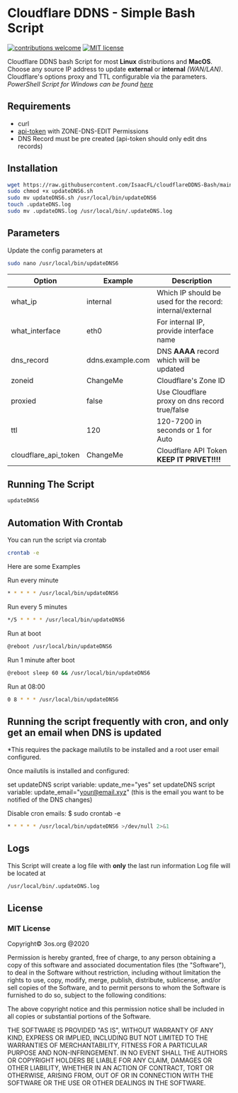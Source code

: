 # Cloudflare DDNS - Simple Bash Script

[![contributions welcome](https://img.shields.io/badge/contributions-welcome-brightgreen.svg?style=flat)](https://github.com/fire1ce/3os.org/tree/master/src)
[![MIT license](https://img.shields.io/badge/License-MIT-blue.svg)](https://mit-license.org/)

Cloudflare DDNS bash Script for most __Linux__ distributions and __MacOS__.  
Choose any source IP address to update  __external__ or __internal__  _(WAN/LAN)_.  
Cloudflare's options proxy and TTL configurable via the parameters.  
_PowerShell Script for Windows can be found [here](https://github.com/IsaacFL/cloudflareDDNS-PowerShell)_


## Requirements

*   curl
*   [api-token](https://dash.cloudflare.com/profile/api-tokens) with ZONE-DNS-EDIT Permissions
*   DNS Record must be pre created (api-token should only edit dns records)

## Installation

```bash
wget https://raw.githubusercontent.com/IsaacFL/cloudflareDDNS-Bash/main/updateDNS6.sh
sudo chmod +x updateDNS6.sh
sudo mv updateDNS6.sh /usr/local/bin/updateDNS6
touch .updateDNS.log
sudo mv .updateDNS.log /usr/local/bin/.updateDNS.log

```

## Parameters

Update the config parameters at

```bash
sudo nano /usr/local/bin/updateDNS6
```

| __Option__           | __Example__      | __Description__                                           |
| -------------------- | ---------------- | --------------------------------------------------------- |
| what_ip              | internal         | Which IP should be used for the record: internal/external |
| what_interface       | eth0             | For internal IP, provide interface name                   |
| dns_record           | ddns.example.com | DNS __AAAA__ record which will be updated                    |
| zoneid               | ChangeMe         | Cloudflare's Zone ID                                      |
| proxied              | false            | Use Cloudflare proxy on dns record true/false             |
| ttl                  | 120              | 120-7200 in seconds or 1 for Auto                         |
| cloudflare_api_token | ChangeMe         | Cloudflare API Token __KEEP IT PRIVET!!!!__               |

## Running The Script

```bash
updateDNS6
```

## Automation With Crontab

You can run the script via crontab

```bash
crontab -e
```

Here are some Examples

Run every minute

```bash
* * * * * /usr/local/bin/updateDNS6
```
Run every 5 minutes

```bash
*/5 * * * * /usr/local/bin/updateDNS6
```

Run at boot

```bash
@reboot /usr/local/bin/updateDNS6
```

Run 1 minute after boot

```bash
@reboot sleep 60 && /usr/local/bin/updateDNS6
```

Run at 08:00

```bash
0 8 * * * /usr/local/bin/updateDNS6
```


## Running the script frequently with cron, and only get an email when DNS is updated
*This requires the package mailutils to be installed and a root user email configured.

Once mailutils is installed and configured:

set updateDNS script variable: update_me="yes"
set updateDNS script variable: update_email="your@email.xyz" (this is the email you want to be notified of the DNS changes)

Disable cron emails:
$ sudo crontab -e

```bash
* * * * * /usr/local/bin/updateDNS6 >/dev/null 2>&1
```


## Logs

This Script will create a log file with __only__ the last run information
Log file will be located at

```bash
/usr/local/bin/.updateDNS.log
```

## License

### MIT License

Copyright© 3os.org @2020

Permission is hereby granted, free of charge, to any person obtaining a copy
of this software and associated documentation files (the "Software"), to
deal in the Software without restriction, including without limitation the
rights to use, copy, modify, merge, publish, distribute, sublicense, and/or
sell copies of the Software, and to permit persons to whom the Software is
furnished to do so, subject to the following conditions:

The above copyright notice and this permission notice shall be included in
all copies or substantial portions of the Software.

THE SOFTWARE IS PROVIDED "AS IS", WITHOUT WARRANTY OF ANY KIND, EXPRESS OR
IMPLIED, INCLUDING BUT NOT LIMITED TO THE WARRANTIES OF MERCHANTABILITY,
FITNESS FOR A PARTICULAR PURPOSE AND NON-INFRINGEMENT. IN NO EVENT SHALL THE
AUTHORS OR COPYRIGHT HOLDERS BE LIABLE FOR ANY CLAIM, DAMAGES OR OTHER
LIABILITY, WHETHER IN AN ACTION OF CONTRACT, TORT OR OTHERWISE, ARISING
FROM, OUT OF OR IN CONNECTION WITH THE SOFTWARE OR THE USE OR OTHER DEALINGS
IN THE SOFTWARE.
